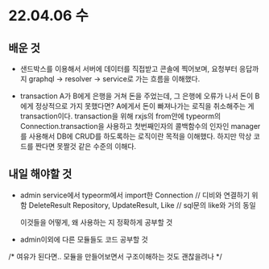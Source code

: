# 22.04.06 수

## 배운 것
- 샌드박스를 이용해서 서버에 데이터를 직접받고 콘솔에 찍어보며,
요청부터 응답까지 graphql -> resolver -> service로 가는 흐름을 이해했다.

- transaction
A가 B에게 은행을 거쳐 돈을 주었는데, 그 은행에 오류가 나서 돈이 B에게 정상적으로 가지 못했다면?
A에게서 돈이 빠져나가는 로직을 취소해주는 게 transaction이다. transaction을 위해 rxjs의 from안에
typeorm의 Connection.transaction을 사용하고 첫번째인자의 콜백함수의 인자인 manager를 사용해서 DB에 CRUD를 하도록하는 로직이란 목적을
이해했다. 하지만 막상 코드를 짠다면 못짤것 같은 수준의 이해다.

## 내일 해야할 것
- admin service에서 typeorm에서 import한 
  Connection // 디비와 연결하기 위함
  DeleteResult 
  Repository,
  UpdateResult,
  Like // sql문의 like와 거의 동일

  이것들을 어떻게, 왜 사용하는 지 정확하게 공부할 것

- admin이외에 다른 모듈들도 코드 공부할 것

/* 여유가 된다면.. 모듈을 만들어보면서 구조이해하는 것도 괜찮을려나 */
